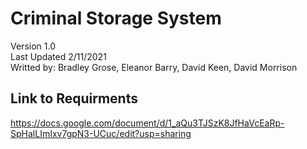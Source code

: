 # Criminal Storage System

Version 1.0 </br>
Last Updated 2/11/2021 </br>
Writted by: Bradley Grose, Eleanor Barry, David Keen, David Morrison </br>

## Link to Requirments
https://docs.google.com/document/d/1_aQu3TJSzK8JfHaVcEaRp-SpHalLImIxv7gpN3-UCuc/edit?usp=sharing






